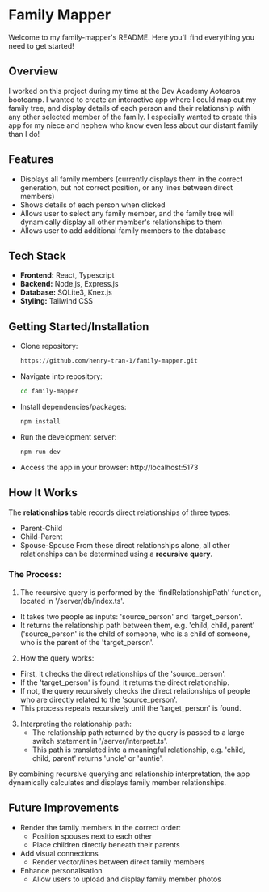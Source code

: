 # Family Mapper
Welcome to my family-mapper's README.  Here you'll find everything you need to get started!

## Overview
I worked on this project during my time at the Dev Academy Aotearoa bootcamp.  I wanted to create an interactive app where I could map out my family tree, and display details of each person and their relationship with any other selected member of the family.  I especially wanted to create this app for my niece and nephew who know even less about our distant family than I do!  

## Features
- Displays all family members (currently displays them in the correct generation, but not correct position, or any lines between direct members)
- Shows details of each person when clicked
- Allows user to select any family member, and the family tree will dynamically display all other member's relationships to them
- Allows user to add additional family members to the database

## Tech Stack
- **Frontend:** React, Typescript
- **Backend:** Node.js, Express.js
- **Database:** SQLite3, Knex.js
- **Styling:** Tailwind CSS


## Getting Started/Installation
- Clone repository:
  ```bash
  https://github.com/henry-tran-1/family-mapper.git
  ```
- Navigate into repository:
  ```bash
  cd family-mapper
  ```
- Install dependencies/packages:
  ```bash
  npm install
  ```
- Run the development server:
  ```bash
  npm run dev
  ```
- Access the app in your browser:
  http://localhost:5173

## How It Works
The **relationships** table records direct relationships of three types:
- Parent-Child
- Child-Parent
- Spouse-Spouse
From these direct relationships alone, all other relationships can be determined using a **recursive query**.

### The Process:
1. The recursive query is performed by the 'findRelationshipPath' function, located in '/server/db/index.ts'.
  - It takes two people as inputs: 'source_person' and 'target_person'.
  - It returns the relationship path between them, e.g. 'child, child, parent' ('source_person' is the child of someone, who is a child of someone, who is the parent of the 'target_person'.

2. How the query works:
  - First, it checks the direct relationships of the 'source_person'.
  - If the 'target_person' is found, it returns the direct relationship.
  - If not, the query recursively checks the direct relationships of people who are directly related to the 'source_person'.
  - This process repeats recursively until the 'target_person' is found.

3. Interpreting the relationship path:
   - The relationship path returned by the query is passed to a large switch statement in '/server/interpret.ts'.
   - This path is translated into a meaningful relationship, e.g. 'child, child, parent' returns 'uncle' or 'auntie'.

By combining recursive querying and relationship interpretation, the app dynamically calculates and displays family member relationships.

## Future Improvements
- Render the family members in the correct order:
  - Position spouses next to each other
  - Place children directly beneath their parents
- Add visual connections
  - Render vector/lines between direct family members
- Enhance personalisation
  - Allow users to upload and display family member photos
